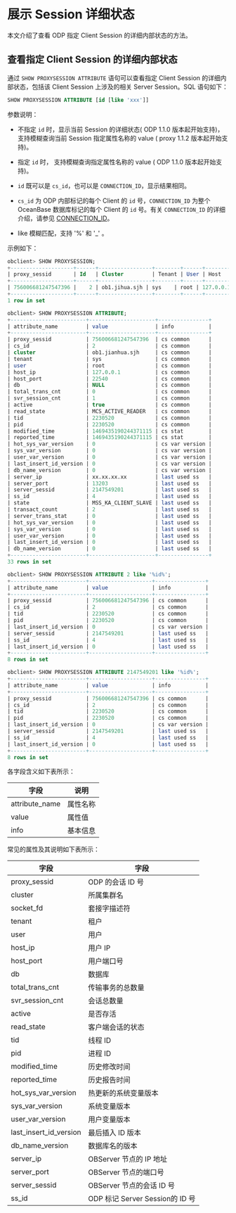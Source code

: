 # 展示 Session 详细状态

本文介绍了查看 ODP 指定 Client Session 的详细内部状态的方法。

## 查看指定 Client Session 的详细内部状态

通过 `SHOW PROXYSESSION ATTRIBUTE` 语句可以查看指定 Client Session 的详细内部状态，包括该 Client Session 上涉及的相关 Server Session。SQL 语句如下：

```sql
SHOW PROXYSESSION ATTRIBUTE [id [like 'xxx']]
```

参数说明：

* 不指定 `id` 时，显示当前 Session 的详细状态( ODP 1.1.0 版本起开始支持)，支持模糊查询当前 Session 指定属性名称的 value ( proxy 1.1.2 版本起开始支持)。

* 指定 `id` 时， 支持模糊查询指定属性名称的 value ( ODP 1.1.0 版本起开始支持)。

* `id` 既可以是 `cs_id`，也可以是 `CONNECTION_ID`，显示结果相同。

* `cs_id` 为 ODP 内部标记的每个 Client 的 `id` 号，`CONNECTION_ID` 为整个 OceanBase 数据库标记的每个 Client 的 `id` 号。有关 `CONNECTION_ID` 的详细介绍，请参见 [CONNECTION_ID](../../../400.development-reference/100.sql-syntax/200.common-tenant-of-mysql-mode/400.functions-of-mysql-mode/600.information-functions-of-mysql-mode/500.connection-id-of-mysql-mode.md)。

* like 模糊匹配，支持 '%' 和 '_' 。

示例如下：

```sql
obclient> SHOW PROXYSESSION;
+--------------------+------+-----------------+--------+------+-----------------+------+-------------+-------------------+-------------------+---------+---------+
| proxy_sessid       | Id   | Cluster         | Tenant | User | Host            | db   | trans_count | svr_session_count | state             | tid     | pid     |
+--------------------+------+-----------------+--------+------+-----------------+------+-------------+-------------------+-------------------+---------+---------+
| 756006681247547396 |    2 | ob1.jihua.sjh | sys    | root | 127.0.0.1:22540 | NULL |           0 |                 1 | MCS_ACTIVE_READER | 2230520 | 2230520 |
+--------------------+------+-----------------+--------+------+-----------------+------+-------------+-------------------+-------------------+---------+---------+
1 row in set

obclient> SHOW PROXYSESSION ATTRIBUTE;
+------------------------+---------------------+----------------+
| attribute_name         | value               | info           |
+------------------------+---------------------+----------------+
| proxy_sessid           | 756006681247547396  | cs common      |
| cs_id                  | 2                   | cs common      |
| cluster                | ob1.jianhua.sjh     | cs common      |
| tenant                 | sys                 | cs common      |
| user                   | root                | cs common      |
| host_ip                | 127.0.0.1           | cs common      |
| host_port              | 22540               | cs common      |
| db                     | NULL                | cs common      |
| total_trans_cnt        | 0                   | cs common      |
| svr_session_cnt        | 1                   | cs common      |
| active                 | true                | cs common      |
| read_state             | MCS_ACTIVE_READER   | cs common      |
| tid                    | 2230520             | cs common      |
| pid                    | 2230520             | cs common      |
| modified_time          | 1469435190244371115 | cs stat        |
| reported_time          | 1469435190244371115 | cs stat        |
| hot_sys_var_version    | 0                   | cs var version |
| sys_var_version        | 0                   | cs var version |
| user_var_version       | 0                   | cs var version |
| last_insert_id_version | 0                   | cs var version |
| db_name_version        | 0                   | cs var version |
| server_ip              | xx.xx.xx.xx         | last used ss   |
| server_port            | 13203               | last used ss   |
| server_sessid          | 2147549201          | last used ss   |
| ss_id                  | 4                   | last used ss   |
| state                  | MSS_KA_CLIENT_SLAVE | last used ss   |
| transact_count         | 2                   | last used ss   |
| server_trans_stat      | 0                   | last used ss   |
| hot_sys_var_version    | 0                   | last used ss   |
| sys_var_version        | 0                   | last used ss   |
| user_var_version       | 0                   | last used ss   |
| last_insert_id_version | 0                   | last used ss   |
| db_name_version        | 0                   | last used ss   |
+------------------------+---------------------+----------------+
33 rows in set

obclient> SHOW PROXYSESSION ATTRIBUTE 2 like '%id%';
+------------------------+--------------------+----------------+
| attribute_name         | value              | info           |
+------------------------+--------------------+----------------+
| proxy_sessid           | 756006681247547396 | cs common      |
| cs_id                  | 2                  | cs common      |
| tid                    | 2230520            | cs common      |
| pid                    | 2230520            | cs common      |
| last_insert_id_version | 0                  | cs var version |
| server_sessid          | 2147549201         | last used ss   |
| ss_id                  | 4                  | last used ss   |
| last_insert_id_version | 0                  | last used ss   |
+------------------------+--------------------+----------------+
8 rows in set

obclient> SHOW PROXYSESSION ATTRIBUTE 2147549201 like '%id%';
+------------------------+--------------------+----------------+
| attribute_name         | value              | info           |
+------------------------+--------------------+----------------+
| proxy_sessid           | 756006681247547396 | cs common      |
| cs_id                  | 2                  | cs common      |
| tid                    | 2230520            | cs common      |
| pid                    | 2230520            | cs common      |
| last_insert_id_version | 0                  | cs var version |
| server_sessid          | 2147549201         | last used ss   |
| ss_id                  | 4                  | last used ss   |
| last_insert_id_version | 0                  | last used ss   |
+------------------------+--------------------+----------------+
8 rows in set
```

各字段含义如下表所示：

|       字段       |  说明  |
|----------------|------|
| attribute_name | 属性名称 |
| value          | 属性值  |
| info           | 基本信息 |

常见的属性及其说明如下表所示：

|           字段           |               字段                |
|------------------------|---------------------------------|
| proxy_sessid           | ODP 的会话 ID 号                |
| cluster                | 所属集群名                           |
| socket_fd              | 套接字描述符                          |
| tenant                 | 租户                              |
| user                   | 用户                              |
| host_ip                | 用户 IP                           |
| host_port              | 用户端口号                           |
| db                     | 数据库                             |
| total_trans_cnt        | 传输事务的总数量                        |
| svr_session_cnt        | 会话总数量                           |
| active                 | 是否存活                            |
| read_state             | 客户端会话的状态                        |
| tid                    | 线程 ID                           |
| pid                    | 进程 ID                           |
| modified_time          | 历史修改时间                          |
| reported_time          | 历史报告时间                          |
| hot_sys_var_version    | 热更新的系统变量版本                      |
| sys_var_version        | 系统变量版本                          |
| user_var_version       | 用户变量版本                          |
| last_insert_id_version | 最后插入 ID 版本                      |
| db_name_version        | 数据库名的版本                         |
| server_ip              | OBServer 节点的 IP 地址                |
| server_port            | OBServer 节点的端口号                   |
| server_sessid          | OBServer 节点的会话 ID 号               |
| ss_id                  | ODP 标记 Server Session的 ID 号 |
